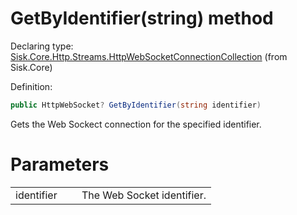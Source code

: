 <!--

Copyrights 2023 Sisk Framework - CypherPotato
Published under MIT license

!!! DO NOT EDIT THIS FILE !!!
This file was generated by a tool in the Sisk package. To edit the information in this documentation,
edit the XML documentation present in the Sisk source code.

-->


# GetByIdentifier(string) method

Declaring type: [Sisk.Core.Http.Streams.HttpWebSocketConnectionCollection](/read?q=/contents/spec/Sisk.Core.Http.Streams.HttpWebSocketConnectionCollection.md) (from Sisk.Core)


Definition:

```cs
public HttpWebSocket? GetByIdentifier(string identifier)
```

Gets the Web Sockect connection for the specified identifier.


# Parameters

<table>
    <tbody>
<tr>
    <td width="33%">identifier</td>
    <td>The Web Socket identifier.</td>
</tr>
    </tbody>
</table>
